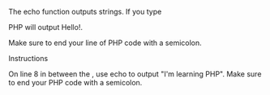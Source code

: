 The echo function outputs strings. If you type

<?php
  echo "Hello!";
?>
PHP will output Hello!.

Make sure to end your line of PHP code with a semicolon.

Instructions

On line 8 in between the <?php and ?>, use echo to output "I'm learning PHP". Make sure to end your PHP code with a semicolon.

